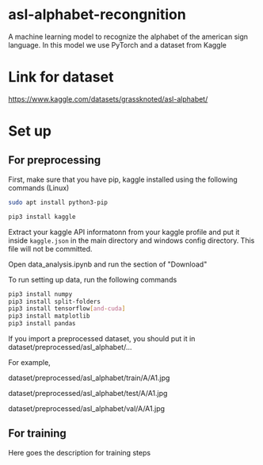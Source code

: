 # asl-alphabet-recongnition
A machine learning model to recognize the alphabet of the american sign language. In this model we use PyTorch and a dataset from Kaggle

# Link for dataset

https://www.kaggle.com/datasets/grassknoted/asl-alphabet/

# Set up
## For preprocessing
First, make sure that you have pip, kaggle installed using the following commands (Linux)

```sh
sudo apt install python3-pip
```

```sh
pip3 install kaggle
```

Extract your kaggle API informatonn from your kaggle profile and put it inside `kaggle.json` in the main directory and windows config directory. This file will not be committed.

Open data_analysis.ipynb and run the section of "Download"

To run setting up data, run the following commands

```sh
pip3 install numpy
pip3 install split-folders
pip3 install tensorflow[and-cuda]
pip3 install matplotlib
pip3 install pandas
```

If you import a preprocessed dataset, you should put it in dataset/preprocessed/asl_alphabet/...

For example, 

dataset/preprocessed/asl_alphabet/train/A/A1.jpg

dataset/preprocessed/asl_alphabet/test/A/A1.jpg

dataset/preprocessed/asl_alphabet/val/A/A1.jpg

## For training
Here goes the description for training steps
